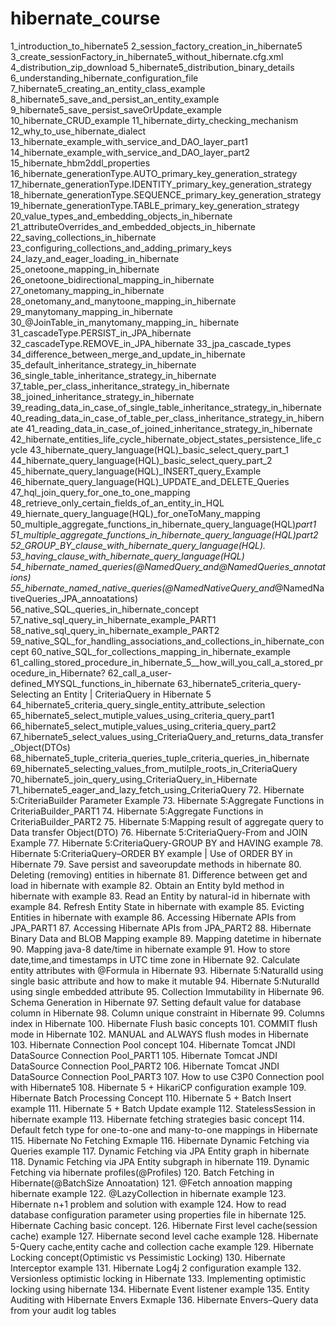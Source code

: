 # hibernate_course

1_introduction_to_hibernate5
2_session_factory_creation_in_hibernate5
3_create_sessionFactory_in_hibernate5_without_hibernate.cfg.xml
4_distribution_zip_download
5_hibernate5_distribution_binary_details
6_understanding_hibernate_configuration_file
7_hibernate5_creating_an_entity_class_example
8_hibernate5_save_and_persist_an_entity_example
9_hibernate5_save_persist_saveOrUpdate_example
10_hibernate_CRUD_example
11_hibernate_dirty_checking_mechanism
12_why_to_use_hibernate_dialect
13_hibernate_example_with_service_and_DAO_layer_part1
14_hibernate_example_with_service_and_DAO_layer_part2
15_hibernate_hbm2ddl_properties
16_hibernate_generationType.AUTO_primary_key_generation_strategy
17_hibernate_generationType.IDENTITY_primary_key_generation_strategy
18_hibernate_generationType.SEQUENCE_primary_key_generation_strategy
19_hibernate_generationType.TABLE_primary_key_generation_strategy
20_value_types_and_embedding_objects_in_hibernate
21_attributeOverrides_and_embedded_objects_in_hibernate
22_saving_collections_in_hibernate
23_configuring_collections_and_adding_primary_keys
24_lazy_and_eager_loading_in_hibernate
25_onetoone_mapping_in_hibernate
26_onetoone_bidirectional_mapping_in_hibernate
27_onetomany_mapping_in_hibernate
28_onetomany_and_manytoone_mapping_in_hibernate
29_manytomany_mapping_in_hibernate
30_@JoinTable_in_manytomany_mapping_in_ hibernate
31_cascadeType.PERSIST_in_JPA_hibernate
32_cascadeType.REMOVE_in_JPA_hibernate
33_jpa_cascade_types
34_difference_between_merge_and_update_in_hibernate
35_default_inheritance_strategy_in_hibernate
36_single_table_inheritance_strategy_in_hibernate
37_table_per_class_inheritance_strategy_in_hibernate
38_joined_inheritance_strategy_in_hibernate
39_reading_data_in_case_of_single_table_inheritance_strategy_in_hibernate
40_reading_data_in_case_of_table_per_class_inheritance_strategy_in_hibernate
41_reading_data_in_case_of_joined_inheritance_strategy_in_hibernate
42_hibernate_entities_life_cycle_hibernate_object_states_persistence_life_cycle
43_hibernate_query_language(HQL)_basic_select_query_part_1
44_hibernate_query_language(HQL)_basic_select_query_part_2
45_hibernate_query_language(HQL)_INSERT_query_Example
46_hibernate_query_language(HQL)_UPDATE_and_DELETE_Queries
47_hql_join_query_for_one_to_one_mapping
48_retrieve_only_certain_fields_of_an_entity_in_HQL
49_hiernate_query_language(HQL)_for_oneToMany_mapping
50_multiple_aggregate_functions_in_hibernate_query_language(HQL)_part1
51_multiple_aggregate_functions_in_hibernate_query_language(HQL)_part2
52_GROUP_BY_clause_with_hibernate_query_language(HQL).
53_having_clause_with_hibernate_query_language(HQL)
54_hibernate_named_queries(@NamedQuery_and_@NamedQueries_annotations)
55_hibernate_named_native_queries(@NamedNativeQuery_and_@NamedNativeQueries_JPA_annoatations)
56_native_SQL_queries_in_hibernate_concept
57_native_sql_query_in_hibernate_example_PART1
58_native_sql_query_in_hibernate_example_PART2
59_native_SQL_for_handling_associations_and_collections_in_hibernate_concept
60_native_SQL_for_collections_mapping_in_hibernate_example
61_calling_stored_procedure_in_hibernate_5__how_will_you_call_a_stored_procedure_in_Hibernate?
62_call_a_user-defined_MYSQL_functions_in_hibernate
63_hibernate5_criteria_query-Selecting an Entity | CriteriaQuery in Hibernate 5
64_hibernate5_criteria_query_single_entity_attribute_selection
65_hibernate5_select_mutiple_values_using_criteria_query_part1
66_hibernate5_select_mutiple_values_using_criteria_query_part2
67_hibernate5_select_values_using_CriteriaQuery_and_returns_data_transfer_Object(DTOs)
68_hibernate5_tuple_criteria_queries_tuple_criteria_queries_in_hibernate
69_hibernate5_selecting_values_from_mutilple_roots_in_CriteriaQuery
70_hibernate5_join_query_using_CriteriaQuery_in_Hibernate
71_hibernate5_eager_and_lazy_fetch_using_CriteriaQuery
72. Hibernate 5:CriteriaBuilder Parameter Example
73. Hibernate 5:Aggregate Functions in CriteriaBuilder_PART1
74. Hibernate 5:Aggregate Functions in CriteriaBuilder_PART2
75. Hibernate 5:Mapping result of aggregate query to Data transfer Object(DTO)
76. Hibernate 5:CriteriaQuery-From and JOIN Example
77. Hibernate 5:CriteriaQuery-GROUP BY and HAVING example
78. Hibernate 5:CriteriaQuery–ORDER BY example | Use of ORDER BY in Hibernate
79. Save persist and saveorupdate methods in hibernate
80. Deleting (removing) entities in hibernate
81. Difference between get and load in hibernate with example
82. Obtain an Entity byId method in hibernate with example
83. Read an Entity by natural-id in hibernate with example
84. Refresh Entity State in hibernate with example
85. Evicting Entities in hibernate with example
86. Accessing Hibernate APIs from JPA_PART1
87. Accessing Hibernate APIs from JPA_PART2
88. Hibernate Binary Data and BLOB Mapping example
89. Mapping datetime in hibernate
90. Mapping java-8 date/time in hibernate example
91. How to store date,time,and timestamps in UTC time zone in Hibernate
92. Calculate entity attributes with @Formula in Hibernate
93. Hibernate 5:NaturalId using single basic attribute and how to make it mutable
94. Hibernate 5:NuturalId using single embedded attribute
95. Collection Immutability in Hibernate
96. Schema Generation in Hibernate
97. Setting default value for database column in Hibernate
98. Column unique constraint in Hibernate
99. Columns index in Hibernate
100. Hibernate Flush basic concepts
101. COMMIT flush mode in Hibernate
102. MANUAL and ALWAYS flush modes in Hibernate
103. Hibernate Connection Pool concept
104. Hibernate Tomcat JNDI DataSource Connection Pool_PART1
105. Hibernate Tomcat JNDI DataSource Connection Pool_PART2
106. Hibernate Tomcat JNDI DataSource Connection Pool_PART3
107. How to use C3P0 Connection pool with Hibernate5
108. Hibernate 5 + HikariCP configuration example
109. Hibernate Batch Processing Concept
110. Hibernate 5 + Batch Insert example
111. Hibernate 5 + Batch Update example
112. StatelessSession in hibernate example
113. Hibernate fetching strategies basic concept
114. Default fetch type for one-to-one and many-to-one mappings in Hibernate
115. Hibernate No Fetching Exmaple
116. Hibernate Dynamic Fetching via Queries example
117. Dynamic Fetching via JPA Entity graph in hibernate
118. Dynamic Fetching via JPA Entity subgraph in hibernate
119. Dynamic Fetching via hibernate profiles(@Profiles)
120. Batch Fetching in Hibernate(@BatchSize Annoatation)
121. @Fetch annoation mapping hibernate example
122. @LazyCollection in hibernate example
123. Hibernate n+1 problem and solution with example
124. How to read database configuration parameter using properties file in hibernate
125. Hibernate Caching basic concept.
126. Hibernate First level cache(session cache) example
127. Hibernate second level cache example
128. Hibernate 5-Query cache,entity cache and collection cache example
129. Hibernate Locking concept(Optimistic vs Pessimistic Locking)
130. Hibernate Interceptor example
131. Hibernate Log4j 2 configuration example
132. Versionless optimistic locking in Hibernate
133. Implementing optimistic locking using hibernate
134. Hibernate Event listener example
135. Entity Auditing with Hibernate Envers Exmaple
136. Hibernate Envers–Query data from your audit log tables
